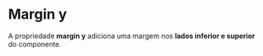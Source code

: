 # Margin y

A propriedade **margin y** adiciona uma margem nos **lados inferior e superior** do componente.